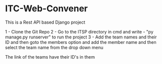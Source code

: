 # ITC-Web-Convener

This is a Rest API based Django project 

  1 - Clone the Git Repo
  2 - Go to the ITSP directory in cmd and write - "py manage.py runserver" to run the project
  3 - Add the team names and their ID and then goto the members option and add the member name and then select the team name from the drop down menu
 
 The link of the teams have their ID's in them
